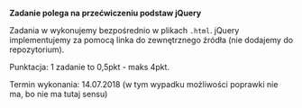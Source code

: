 **Zadanie polega na przećwiczeniu podstaw jQuery**

Zadania w wykonujemy bezpośrednio w plikach `.html`.
jQuery implementujemy za pomocą linka do zewnętrznego źródła (nie dodajemy do repozytorium).

Punktacja: 1 zadanie to 0,5pkt - maks 4pkt.

Termin wykonania: 14.07.2018 (w tym wypadku możliwości poprawki nie ma, bo nie ma tutaj sensu)
